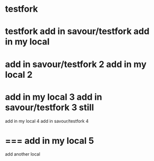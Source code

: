 # testfork
testfork
add in savour/testfork
add in my local
===
add in savour/testfork 2
add in my local 2
===
add in my local 3
add in savour/testfork 3 still
===
add in my local 4
add in savour/testfork 4

===
add in my local 5
===
add another local
